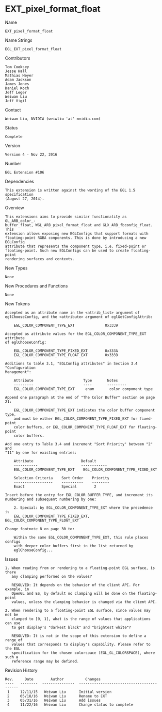 # EXT_pixel_format_float

Name

    EXT_pixel_format_float

Name Strings

    EGL_EXT_pixel_format_float

Contributors

    Tom Cooksey
    Jesse Hall
    Mathias Heyer
    Adam Jackson
    James Jones
    Daniel Koch
    Jeff Leger
    Weiwan Liu
    Jeff Vigil

Contact

    Weiwan Liu, NVIDIA (weiwliu 'at' nvidia.com)

Status

    Complete

Version

    Version 4 - Nov 22, 2016

Number

    EGL Extension #106

Dependencies

    This extension is written against the wording of the EGL 1.5 specification
    (August 27, 2014).

Overview

    This extensions aims to provide similar functionality as GL_ARB_color_-
    buffer_float, WGL_ARB_pixel_format_float and GLX_ARB_fbconfig_float. This
    extension allows exposing new EGLConfigs that support formats with
    floating-point RGBA components. This is done by introducing a new EGLConfig
    attribute that represents the component type, i.e. fixed-point or
    floating-point. Such new EGLConfigs can be used to create floating-point
    rendering surfaces and contexts.

New Types

    None

New Procedures and Functions

    None

New Tokens

    Accepted as an attribute name in the <attrib_list> argument of
    eglChooseConfig, and the <attribute> argument of eglGetConfigAttrib:

        EGL_COLOR_COMPONENT_TYPE_EXT              0x3339

    Accepted as attribute values for the EGL_COLOR_COMPONENT_TYPE_EXT attribute
    of eglChooseConfig:

        EGL_COLOR_COMPONENT_TYPE_FIXED_EXT        0x333A
        EGL_COLOR_COMPONENT_TYPE_FLOAT_EXT        0x333B

    Additions to table 3.1, "EGLConfig attributes" in Section 3.4 "Configuration
    Management":

        Attribute                       Type       Notes
        ---------                       ----       ---------
        EGL_COLOR_COMPONENT_TYPE_EXT     enum       color component type

    Append one paragraph at the end of "The Color Buffer" section on page 21:

        EGL_COLOR_COMPONENT_TYPE_EXT indicates the color buffer component type,
        and must be either EGL_COLOR_COMPONENT_TYPE_FIXED_EXT for fixed-point
        color buffers, or EGL_COLOR_COMPONENT_TYPE_FLOAT_EXT for floating-point
        color buffers.

    Add one entry to Table 3.4 and increment "Sort Priority" between "2" and
    "11" by one for existing entries:

        Attribute                      Default
        -----------                    ------------
        EGL_COLOR_COMPONENT_TYPE_EXT    EGL_COLOR_COMPONENT_TYPE_FIXED_EXT

        Selection Criteria    Sort Order    Priority
        ------------------    ----------    --------
        Exact                 Special        2

    Insert before the entry for EGL_COLOR_BUFFER_TYPE, and increment its
    numbering and subsequent numbering by one:

        2. Special: by EGL_COLOR_COMPONENT_TYPE_EXT where the precedence is
        EGL_COLOR_COMPONENT_TYPE_FIXED_EXT, EGL_COLOR_COMPONENT_TYPE_FLOAT_EXT

    Change footnote 8 on page 30 to:

        Within the same EGL_COLOR_COMPONENT_TYPE_EXT, this rule places configs
        with deeper color buffers first in the list returned by
        eglChooseConfig...

Issues

    1. When reading from or rendering to a floating-point EGL surface, is there
       any clamping performed on the values?

       RESOLVED: It depends on the behavior of the client API. For example, in
       OpenGL and ES, by default no clamping will be done on the floating-point
       values, unless the clamping behavior is changed via the client API.

    2. When rendering to a floating-point EGL surface, since values may not be
       clamped to [0, 1], what is the range of values that applications can use
       to get display's "darkest black" and "brightest white"?

       RESOLVED: It is not in the scope of this extension to define a range of
       values that corresponds to display's capability. Please refer to the EGL
       specification for the chosen colorspace (EGL_GL_COLORSPACE), where such a
       reference range may be defined.

Revision History

    Rev.     Date        Author          Changes
    ----   --------  ---------------  ------------------------------------------
     1     12/11/15   Weiwan Liu      Initial version
     2     05/18/16   Weiwan Liu      Rename to EXT
     3     05/31/16   Weiwan Liu      Add issues
     4     11/22/16   Weiwan Liu      Change status to complete


